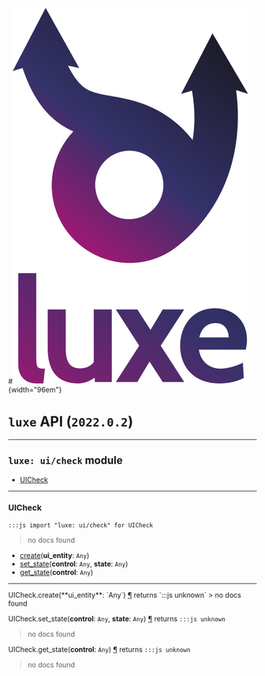 #![](../../images/luxe-dark.svg){width="96em"}

# `luxe` API (`2022.0.2`)  


---

## `luxe: ui/check` module

- [UICheck](#uicheck)   

---

### UICheck
`:::js import "luxe: ui/check" for UICheck`
> no docs found

- [create](#UICheck.create)(**ui_entity**: `Any`)
- [set_state](#UICheck.set_state+2)(**control**: `Any`, **state**: `Any`)
- [get_state](#UICheck.get_state)(**control**: `Any`)

<hr/>
<endpoint module="luxe: ui/check" class="UICheck" signature="create(ui_entity : Any)"></endpoint>
<signature id="UICheck.create">UICheck.create(**ui_entity**: `Any`)
<a class="headerlink" href="#UICheck.create" title="Permanent link">¶</a></signature>
<span class='api_ret'>returns</span> `:::js unknown`
> no docs found   

<endpoint module="luxe: ui/check" class="UICheck" signature="set_state(control : Any, state : Any)"></endpoint>
<signature id="UICheck.set_state+2">UICheck.set_state(**control**: `Any`, **state**: `Any`)
<a class="headerlink" href="#UICheck.set_state+2" title="Permanent link">¶</a></signature>
<span class='api_ret'>returns</span> `:::js unknown`
> no docs found   

<endpoint module="luxe: ui/check" class="UICheck" signature="get_state(control : Any)"></endpoint>
<signature id="UICheck.get_state">UICheck.get_state(**control**: `Any`)
<a class="headerlink" href="#UICheck.get_state" title="Permanent link">¶</a></signature>
<span class='api_ret'>returns</span> `:::js unknown`
> no docs found   

